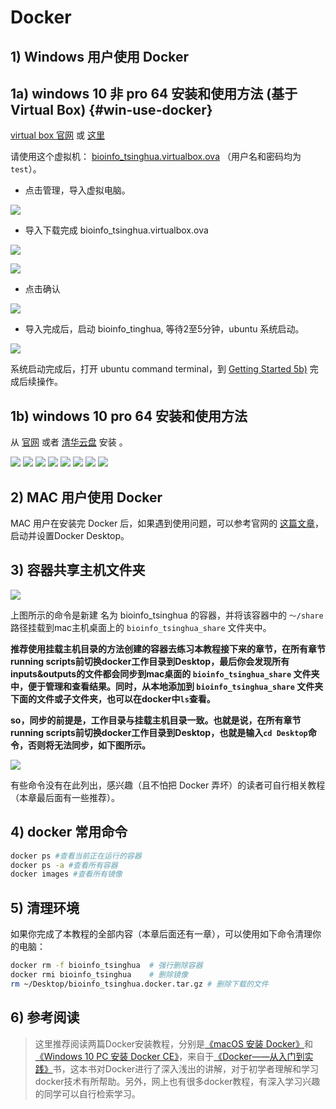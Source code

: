 # Docker

## 1) Windows 用户使用 Docker

## 1a) windows 10 非 pro 64 安装和使用方法 (基于Virtual Box) {#win-use-docker}

[virtual box 官网](https://www.virtualbox.org/wiki/Downloads)  或 [这里](https://cloud.tsinghua.edu.cn/f/994fb1e9612547a49170/) 

请使用这个虚拟机： [bioinfo_tsinghua.virtualbox.ova](https://cloud.tsinghua.edu.cn/f/c91ec26fc5774303a5df/) （用户名和密码均为 `test`）。  

+ 点击管理，导入虚拟电脑。

![](../.gitbook/assets/VM-1.png)

+ 导入下载完成 bioinfo_tsinghua.virtualbox.ova

![](../.gitbook/assets/VM-2.png)

![](../.gitbook/assets/VM-3.png)

+ 点击确认

![](../.gitbook/assets/VM-4.png)
+ 导入完成后，启动 bioinfo_tinghua, 等待2至5分钟，ubuntu 系统启动。

![](../.gitbook/assets/VM-5.png)

系统启动完成后，打开 ubuntu command terminal，到 [Getting Started 5b)](../getting-started.md#load-image) 完成后续操作。



## 1b) windows 10 pro 64 安装和使用方法 
从 [官网](https://store.docker.com/editions/community/docker-ce-desktop-windows) 或者 [清华云盘](https://cloud.tsinghua.edu.cn/f/a28251b47d0e471a8d8f/) 安装 。

![](../.gitbook/assets/win_docker1.png)
![](../.gitbook/assets/win_docker2.png)
![](../.gitbook/assets/win_docker3.png)
![](../.gitbook/assets/win_docker4.png)
![](../.gitbook/assets/win_docker5.png)
![](../.gitbook/assets/win_docker6.png)
![](../.gitbook/assets/win_docker7.png)
![](../.gitbook/assets/win_docker8.png)


## 2) MAC 用户使用 Docker

MAC 用户在安装完 Docker 后，如果遇到使用问题，可以参考官网的 [这篇文章](https://docs.docker.com/docker-for-mac/)，启动并设置Docker Desktop。


## 3)  容器共享主机文件夹

![](https://blobscdn.gitbook.com/v0/b/gitbook-28427.appspot.com/o/assets%2F-LKVqnYQRAUMNxYIv37L%2F-LL8EsLuKx_pfq1os-gu%2F-LL8MwFb4pWLhbpyg4yk%2Fdocker%20guazai.png?alt=media&token=10aa8057-085e-46ac-a65c-14c854be1251)

上图所示的命令是新建 名为 bioinfo_tsinghua 的容器，并将该容器中的 `～/share` 路径挂载到mac主机桌面上的 `bioinfo_tsinghua_share` 文件夹中。


**推荐使用挂载主机目录的方法创建的容器去练习本教程接下来的章节，在所有章节running scripts前切换docker工作目录到Desktop，最后你会发现所有inputs&outputs的文件都会同步到mac桌面的 `bioinfo_tsinghua_share` 文件夹中，便于管理和查看结果。同时，从本地添加到 `bioinfo_tsinghua_share` 文件夹下面的文件或子文件夹，也可以在docker中`ls`查看。**

**so，同步的前提是，工作目录与挂载主机目录一致。也就是说，在所有章节running scripts前切换docker工作目录到Desktop，也就是输入`cd Desktop`命令，否则将无法同步，如下图所示。**

![](https://blobscdn.gitbook.com/v0/b/gitbook-28427.appspot.com/o/assets%2F-LKVqnYQRAUMNxYIv37L%2F-LL8EsLuKx_pfq1os-gu%2F-LL8S9iBryidWsDkFnpf%2Fimage.png?alt=media&token=f92da308-1b53-419b-b456-81522f294bbf)


有些命令没有在此列出，感兴趣（且不怕把 Docker 弄坏）的读者可自行相关教程（本章最后面有一些推荐）。


## 4) docker 常用命令

```bash
docker ps #查看当前正在运行的容器
docker ps -a #查看所有容器
docker images #查看所有镜像
```

## 5) 清理环境

如果你完成了本教程的全部内容（本章后面还有一章），可以使用如下命令清理你的电脑：

```bash
docker rm -f bioinfo_tsinghua  # 强行删除容器
docker rmi bioinfo_tsinghua    # 删除镜像
rm ~/Desktop/bioinfo_tsinghua.docker.tar.gz # 删除下载的文件
```

## 6) 参考阅读

> 这里推荐阅读两篇Docker安装教程，分别是[《macOS 安装 Docker》](https://yeasy.gitbooks.io/docker_practice/install/mac.html)和[《Windows 10 PC 安装 Docker CE》](https://yeasy.gitbooks.io/docker_practice/install/windows.html)，来自于[《Docker——从入门到实践》](https://legacy.gitbook.com/book/yeasy/docker_practice/details)书，这本书对Docker进行了深入浅出的讲解，对于初学者理解和学习docker技术有所帮助。另外，网上也有很多docker教程，有深入学习兴趣的同学可以自行检索学习。


